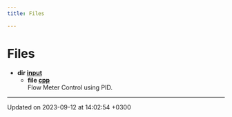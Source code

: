 ```yaml
---
title: Files

---
```


# Files




* **dir [input](Files/dir_d0411a3330e1b0f1a8484884e468d215.md#dir-input)** 
    * **file [cpp](Files/main_8cpp.md#file-main.cpp)** <br>Flow Meter Control using PID. 



-------------------------------

Updated on 2023-09-12 at 14:02:54 +0300
